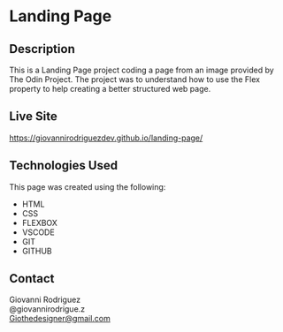 # Landing Page

## Description

This is a Landing Page project coding a page from an image provided by The Odin Project.  The project was to understand how to use the Flex property to help creating a better structured web page.

## Live Site
https://giovannirodriguezdev.github.io/landing-page/

## Technologies Used 
This page was created using the following:
- HTML
- CSS
- FLEXBOX
- VSCODE
- GIT 
- GITHUB

## Contact
Giovanni Rodriguez  
@giovannirodrigue.z  
Giothedesigner@gmail.com
